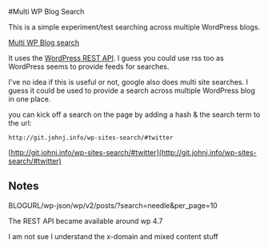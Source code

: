 #Multi WP Blog Search

This is a simple experiment/test searching across multiple WordPress blogs.

[Multi WP Blog search](http://git.johnj.info/wp-sites-search/index.html)

It uses the [WordPress REST API](http://v2.wp-api.org/ "WP REST API v2 Documentation"). I guess you could use rss too as WordPress seems to provide feeds for searches. 

I've no idea if this is useful or not, google also does multi site searches. I guess it could be used to provide a search across multiple WordPress blog in one place. 

you can kick off a search on the page by adding a hash & the search term to the url:

`http://git.johnj.info/wp-sites-search/#twitter`

[http://git.johnj.info/wp-sites-search/#twitter](http://git.johnj.info/wp-sites-search/#twitter)

## Notes

BLOGURL/wp-json/wp/v2/posts/?search=needle&per_page=10

The REST API became available around wp 4.7

I am not sue I understand the x-domain and mixed content stuff



